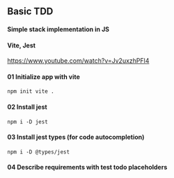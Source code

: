 ## Basic TDD

#### Simple stack implementation in JS

#### Vite, Jest

https://www.youtube.com/watch?v=Jv2uxzhPFl4

#### 01 Initialize app with vite

```
npm init vite .
```

#### 02 Install jest

```
npm i -D jest
```

#### 03 Install jest types (for code autocompletion)

```
npm i -D @types/jest
```

#### 04 Describe requirements with test todo placeholders
